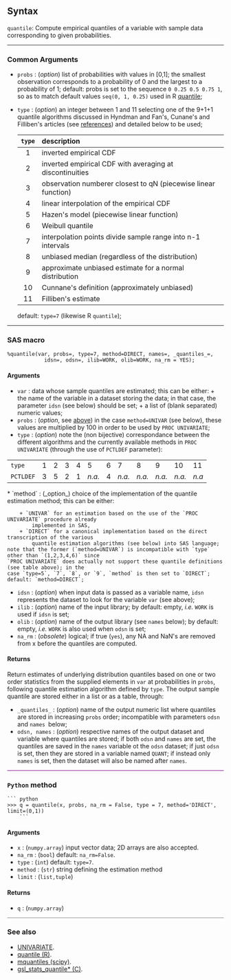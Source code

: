 ## <a name="Syntax"></a>Syntax

`quantile`: Compute empirical quantiles of a variable with sample data corresponding to given probabilities. 

<hr size="3" />

### Common Arguments

* `probs` : <a name="probs"></a> (_option_) list of probabilities with values in [0,1]; the smallest observation 
	corresponds to a probability of 0 and the largest to a probability of 1; default: probs is set to the
	sequence `0 0.25 0.5 0.75 1`, so as to match default values `seq(0, 1, 0.25)` used in R 
	[quantile](https://stat.ethz.ch/R-manual/R-devel/library/stats/html/quantile.html); 
* `type` : <a name="type"></a> (_option_) an integer between 1 and 11 selecting one of the 9+1+1 quantile algorithms 
	discussed in Hyndman and Fan's, Cunane's and Filliben's articles (see [references](algorithm.md#References)) 
	and detailed below to be used; 
	
	| `type` |                    description                                 |
	|:------:|:---------------------------------------------------------------|
	|    1   | inverted empirical CDF					  |
	|    2   | inverted empirical CDF with averaging at discontinuities       |       
	|    3   | observation numberer closest to qN (piecewise linear function) | 
	|    4   | linear interpolation of the empirical CDF                      | 
	|    5   | Hazen's model (piecewise linear function)                      | 
	|    6   | Weibull quantile                                               |
	|    7   | interpolation points divide sample range into n-1 intervals    |
	|    8   | unbiased median (regardless of the distribution)               |
	|    9   | approximate unbiased estimate for a normal distribution        |
	|   10   | Cunnane's definition (approximately unbiased)                  |
	|   11   | Filliben's estimate                                            |

	default: `type=7` (likewise R `quantile`);

<hr size="2" />

### <a name="sas_quantile"></a> SAS macro
	
	%quantile(var, probs=, type=7, method=DIRECT, names=, _quantiles_=, 
				idsn=, odsn=, ilib=WORK, olib=WORK, na_rm = YES);
				
#### Arguments

* `var` : data whose sample quantiles are estimated; this can be either:
		+ the name of the variable in a dataset storing the data; in that case, the parameter 
			`idsn` (see below) should be set; 
		+ a list of (blank separated) numeric values;
* `probs` : (_option_, see [above](#probs)) in the case `method=UNIVAR` (see below), these values are multiplied by 100 
	in order to be used by `PROC UNIVARIATE`;  
* `type` : (_option_) note the (non bijective) correspondance between the different algorithms and the currently 
	available methods in `PROC UNIVARIATE` (through the use of `PCTLDEF` parameter):
<table align="center">
    <tr> <td align="centre"><code>type</code></td>
         <td>1</td><td>2</td><td>3</td><td>4</td><td>5</td><td>6</td><td>7</td><td>8</td><td>9</td><td>10</td><td>11</td>
    </tr>
    <tr> <td align="centre"><code>PCTLDEF</code></td>
         <td>3</td><td>5</td><td>2</td><td>1</td><td> <i>n.a.</i></td><td>4</td><td> <i>n.a.</i></td><td> <i>n.a.</i></td><td> <i>n.a.</i></td><td> <i>n.a.</i></td><td> <i>n.a</i></td>
    </tr>
</table>
* `method` : (_option_) choice of the implementation of the quantile estimation method; this can 
	be either:
	
		+ `UNIVAR` for an estimation based on the use of the `PROC UNIVARIATE` procedure already
			implemented in SAS,
		+ `DIRECT` for a canonical implementation based on the direct transcription of the various
			quantile estimation algorithms (see below) into SAS language;
	note that the former (`method=UNIVAR`) is incompatible with `type` other than `(1,2,3,4,6)` since 
	`PROC UNIVARIATE` does actually not support these quantile definitions (see table above); in the 
	case `type=5`, `7`, `8`, or `9`, `method` is then set to `DIRECT`; default: `method=DIRECT`;
* `idsn` : (_option_) when input data is passed as a variable name, `idsn` represents the dataset
	to look for the variable `var` (see above);
* `ilib` : (_option_) name of the input library; by default: empty, _i.e._ `WORK` is used if `idsn` is 
	set;
* `olib` : (_option_) name of the output library (see `names` below); by default: empty, _i.e._ `WORK` 
	is also used when `odsn` is set;
* `na_rm` : (_obsolete_) logical; if true (`yes`), any NA and NaN's are removed from x before the quantiles 
	are computed.
	
#### Returns
Return estimates of underlying distribution quantiles based on one or two order statistics from 
the supplied elements in `var` at probabilities in `probs`, following quantile estimation algorithm
defined by `type`. The output sample quantile are stored either in a list or as a table, through:

* `_quantiles_` : (_option_) name of the output numeric list where quantiles are stored in increasing
	`probs` order; incompatible with parameters `odsn` and `names `below;
* `odsn, names` : (_option_) respective names of the output dataset and variable where quantiles are 
	stored; if both `odsn` and `names` are set, the quantiles are saved in the `names` variable ot the
	`odsn` dataset; if just `odsn` is set, then they are stored in a variable named `QUANT`; if 
	instead only `names` is set, then the dataset will also be named after `names`.  

<hr height="3" style="color:purple;background-color:purple;"></hr>

###  <a name="python_quantile"></a> `Python` method

	``` python
	>>> q = quantile(x, probs, na_rm = False, type = 7, method='DIRECT', limit=(0,1))
        ```
	
#### Arguments
* `x` : (`numpy.array`) input vector data; 2D arrays are also accepted.
* `na_rm` : (`bool`) default: `na_rm=False`.
* `type` : (`int`) default: `type=7`.
* `method` : (`str`) string defining the estimation method
* `limit` : (`list,tuple`)
       
#### Returns
* `q` : (`numpy.array`) 

<hr height="5" style="color:grey;background-color:grey;"></hr>

### See also
* [UNIVARIATE](https://support.sas.com/documentation/cdl/en/procstat/63104/HTML/default/viewer.htm#univariate_toc.htm).
* [quantile (R)](https://stat.ethz.ch/R-manual/R-devel/library/stats/html/quantile.html).
* [mquantiles (scipy)](https://docs.scipy.org/doc/scipy-0.18.1/reference/generated/scipy.stats.mstats.mquantiles.html).
* [gsl_stats_quantile* (C)](https://www.gnu.org/software/gsl/manual/html_node/Median-and-Percentiles.html).  
